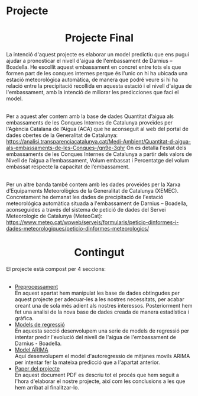 # Projecte
<h1 align="center">Projecte Final</h1>
La intenció d'aquest projecte es elaborar un model predictiu que ens pugui ajudar a pronosticar el nivell d'aigua de l'embassament de Darnius – Boadella. 
He escollit aquest embassament en concret entre tots els que formen part de les conques internes perque és l'unic on hi ha ubicada una estació meteorológica automàtica, 
de manera que podré veure si hi ha relació entre la precipitació recollida en aquesta estació i el nivell d'aigua de l'embassament, amb la intenció de millorar les predicciones 
que faci el model.<br><br>

Per a aquest afer  contem amb la base de dades  Quantitat d’aigua als embassaments de les Conques Internes de Catalunya proveïdes per l'Agència Catalana de l’Aigua (ACA) que he aconseguit al web del portal de dades obertes de la Generalitat de Catalunya: https://analisi.transparenciacatalunya.cat/Medi-Ambient/Quantitat-d-aigua-als-embassaments-de-les-Conques-/gn9e-3qhr
On es detalla l'estat dels embassaments de les Conques Internes de Catalunya a partir dels valors de Nivell de l’aigua a l’embassament, Volum embassat i Percentatge del volum embassat respecte la capacitat de l’embassament.<br><br>

Per un altre banda també contem amb les dades proveïdes per la Xarxa d’Equipaments Meteorològics de la Generalitat de Catalunya  (XEMEC). Concretament he demanat les dades de precipitació de  l'estació meteorológica automàtica situada a l'embassament de Darnius – Boadella, aconseguides a través del sistema de petició de dades del Servei Meteorologic de Catalunya (MeteoCat):
https://www.meteo.cat/wpweb/serveis/formularis/peticio-dinformes-i-dades-meteorologiques/peticio-dinformes-meteorologics/<br>

<h1 align="center">Contingut</h1>
El projecte està compost per 4 seccions:<br><br>
<ul>
  <li>
  <a href="https://github.com/David-DataScience/Projecte/blob/main/Preprocessament_1.ipynb" target="_blank">Preprocessament</a><br>
En aquest apartat hem manipulat les base de dades obtingudes per aquest projecte per adecuar-les a les nostres necessitats, per acabar creant una de sola més adient als nostres interessos. Posteriorment hem fet una analisi de la nova base de dades creada de manera estadística i gràfica.
   </li>
  <li>
<a href="https://github.com/David-DataScience/Projecte/blob/main/Autoreg_models_2.ipynb" target="_blank">Models de regressió</a><br>
    En aquesta secció desenvolupem una serie de models de regressió per intentar predir l'evolució del nivell de l'aigua de l'embassament de Darnius - Boadella.
    </li>
  <li>
<a href="https://github.com/David-DataScience/Projecte/blob/main/ARIMA_3.ipynb" target="_blank">Model ARIMA</a><br>
    Aquí desenvolupem el model d'autoregressio de mitjanes movils ARIMA per intentar fer la mateixa predicció que a l'apartat anterior.
    </li>
  <li>
<a href="https://github.com/David-DataScience/Projecte/blob/main/Paper.pdf" target="_blank">Paper del projecte</a><br>
    En aquest document PDF es descriu tot el procés que hem seguit a l'hora d'elaborar el nostre projecte, així com les conclusions a les que hem arribat al finalitzar-lo.
    </li>
 </ul>


